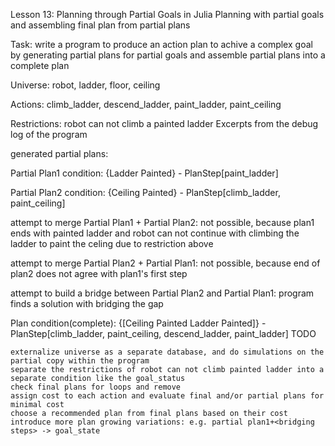 Lesson 13: Planning through Partial Goals in Julia
Planning with partial goals and assembling final plan from partial plans

Task: write a program to produce an action plan to achive a complex goal by generating partial plans for partial goals and assemble partial plans into a complete plan

Universe: robot, ladder, floor, ceiling

Actions: climb_ladder, descend_ladder, paint_ladder, paint_ceiling

Restrictions: robot can not climb a painted ladder
Excerpts from the debug log of the program

generated partial plans:

Partial Plan1 condition: {Ladder Painted} - PlanStep[paint_ladder]

Partial Plan2 condition: {Ceiling Painted} - PlanStep[climb_ladder, paint_ceiling]

attempt to merge Partial Plan1 + Partial Plan2: not possible, because plan1 ends with painted ladder and robot can not continue with climbing the ladder to paint the celing due to restriction above

attempt to merge Partial Plan2 + Partial Plan1: not possible, because end of plan2 does not agree with plan1's first step

attempt to build a bridge between Partial Plan2 and Partial Plan1: program finds a solution with bridging the gap

Plan condition(complete): {[Ceiling Painted <And> Ladder Painted]} - PlanStep[climb_ladder, paint_ceiling, descend_ladder, paint_ladder]
TODO

    externalize universe as a separate database, and do simulations on the partial copy within the program
    separate the restrictions of robot can not climb painted ladder into a separate condition like the goal_status
    check final plans for loops and remove
    assign cost to each action and evaluate final and/or partial plans for minimal cost
    choose a recommended plan from final plans based on their cost
    introduce more plan growing variations: e.g. partial plan1+<bridging steps> -> goal_state
